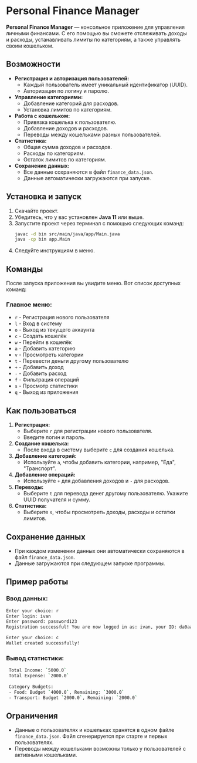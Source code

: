 # Personal Finance Manager

**Personal Finance Manager** — консольное приложение для управления личными финансами. С его помощью вы сможете отслеживать доходы и расходы, устанавливать лимиты по категориям, а также управлять своим кошельком.


## Возможности

- **Регистрация и авторизация пользователей:**
    - Каждый пользователь имеет уникальный идентификатор (UUID).
    - Авторизация по логину и паролю.
- **Управление категориями:**
    - Добавление категорий для расходов.
    - Установка лимитов по категориям.
- **Работа с кошельком:**
    - Привязка кошелька к пользователю.
    - Добавление доходов и расходов.
    - Переводы между кошельками разных пользователей.
- **Статистика:**
    - Общая сумма доходов и расходов.
    - Расходы по категориям.
    - Остаток лимитов по категориям.
- **Сохранение данных:**
    - Все данные сохраняются в файл `finance_data.json`.
    - Данные автоматически загружаются при запуске.


## Установка и запуск

1. Скачайте проект.
2. Убедитесь, что у вас установлен **Java 11** или выше.
3. Запустите проект через терминал с помощью следующих команд:
   ```bash
   javac -d bin src/main/java/app/Main.java
   java -cp bin app.Main
    ```
4. Следуйте инструкциям в меню.

## Команды

После запуска приложения вы увидите меню. Вот список доступных команд:

### Главное меню:
- `r` - Регистрация нового пользователя
- `l` - Вход в систему
- `o` - Выход из текущего аккаунта
- `c` - Создать кошелёк
- `w` - Перейти в кошелёк
- `a` - Добавить категорию
- `v` - Просмотреть категории
- `t` - Перевести деньги другому пользователю
- `+` - Добавить доход
- `-` - Добавить расход
- `f` - Фильтрация операций
- `s` - Просмотр статистики
- `q` - Выход из приложения

## Как пользоваться

1. **Регистрация:**
    - Выберите `r` для регистрации нового пользователя.
    - Введите логин и пароль.
2. **Создание кошелька:**
    - После входа в систему выберите `c` для создания кошелька.
3. **Добавление категорий:**
    - Используйте `a`, чтобы добавить категории, например, "Еда", "Транспорт".
4. **Добавление операций:**
    - Используйте `+` для добавления доходов и `-` для расходов.
5. **Переводы:**
    - Выберите `t` для перевода денег другому пользователю. Укажите UUID получателя и сумму.
6. **Статистика:**
    - Выберите `s`, чтобы просмотреть доходы, расходы и остатки лимитов.

## Сохранение данных

- При каждом изменении данных они автоматически сохраняются в файл `finance_data.json`.
- Данные загружаются при следующем запуске программы.

## Пример работы

### Ввод данных:

   ```bash
   Enter your choice: r
   Enter login: ivan
   Enter password: password123
   Registration successful! You are now logged in as: ivan, your ID: da0aa159-beba-403f-a9f7-7e481c95fb24

   Enter your choice: c
   Wallet created successfully!
  ```


### Вывод статистики:

   ```bash
    Total Income: `5000.0`  
    Total Expense: `2000.0`
    
    Category Budgets:
    - Food: Budget `4000.0`, Remaining: `3000.0`
    - Transport: Budget `2000.0`, Remaining: `2000.0`
   ```


## Ограничения

- Данные о пользователях и кошельках хранятся в одном файле `finance_data.json`. Файл сгенерируется при старте и первых пользователях.
- Переводы между кошельками возможны только у пользователей с активными кошельками.
